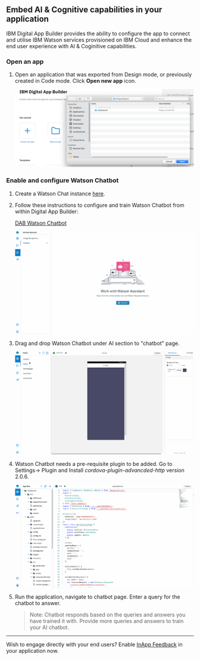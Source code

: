 ## Embed AI & Cognitive capabilities in your application

IBM Digital App Builder provides the ability to configure the app to connect and utilise IBM Watson services provisioned on IBM Cloud and enhance the end user experience with AI & Coginitive capabilities.

### Open an app

1. Open an application that was exported from Design mode, or previously created in Code mode. Click **Open new app** icon. 

    ![Import](../Artifacts/screenshots/dab-modresorts-import-codemode.png)

### Enable and configure Watson Chatbot
    
1. Create a Watson Chat instance [here](https://cloud.ibm.com/catalog/services/watson-assistant).

2. Follow these instructions to configure and train Watson Chatbot from within Digital App Builder:

	[DAB Watson Chatbot](https://mobilefirstplatform.ibmcloud.com/tutorials/en/foundation/8.0/digital-app-builder/dab-interface/#chatbot)
	
	![DAB enable WatsonChat](../Artifacts/screenshots/dab-modresorts-watson-chatbot.gif)

2. Drag and drop Watson Chatbot under AI section to "chatbot" page.

	![Add WatsonChat](../Artifacts/screenshots/dab-modresorts-watson-chatbot-addingthebot.gif)
    
3. Watson Chatbot needs a pre-requisite plugin to be added. Go to Settings-> Plugin and Install *cordova-plugin-advancded-http* version 2.0.6.

	![DAB Watson Cordovaplugin](../Artifacts/screenshots/dab-modresorts-watson-chatbot-adding-cordovaplugin.gif)

4. Run the application, navigate to chatbot page. Enter a query for the chatbot to answer. 

	>Note: Chatbot responds based on the queries and answers you have trained it with. Provide more queries and answers to train your AI chatbot.

-----------

Wish to engage directly with your end users? Enable [InApp Feedback](../inapp-feedback) in your application now.
